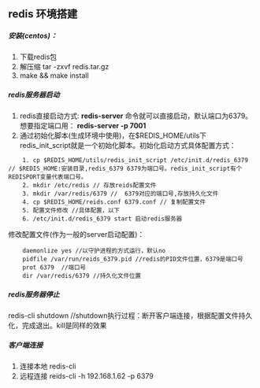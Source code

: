 ## redis 环境搭建

##### 安装(centos)：

1. 下载redis包
2. 解压缩 tar -zxvf redis.tar.gz
2. make && make install

##### redis服务器启动

1. redis直接启动方式: **redis-server** 命令就可以直接启动，默认端口为6379。想要指定端口用： **redis-server -p 7001**
2. 通过初始化脚本(生成环境中使用)，在$REDIS_HOME/utils下redis_init_script就是一个初始化脚本。初始化启动方式具体配置方式：
```
    1. cp $REDIS_HOME/utils/redis_init_script /etc/init.d/redis_6379 // $REDIS_HOME:安装目录,redis_6379 6379为端口号。redis_init_script有个REDISPORT变量代表端口号。
    2. mkdir /etc/redis // 存放reids配置文件
    3. mkdir /var/redis/6379 //  6379对应的端口号,存放持久化文件
    4. cp $REDIS_HOME/reids.conf 6379.conf // 复制配置文件
    5. 配置文件修改 //具体配置，以下
    6. /etc/init.d/redis_6379 start 启动redis服务器
```

修改配置文件(作为一般的server启动配置)：
```
    daemonlize yes //以守护进程的方式运行，默认no
    pidfile /var/run/reids_6379.pid //redis的PID文件位置，6379是端口号
    prot 6379  //端口号
    dir /var/redis/6379 //持久化文件位置
```

##### redis服务器停止
redis-cli shutdown //shutdown执行过程：断开客户端连接，根据配置文件持久化，完成退出。kill是同样的效果

##### 客户端连接
1. 连接本地 redis-cli
2. 远程连接 reids-cli -h 192.168.1.62 -p 6379